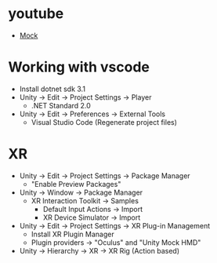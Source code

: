 # youtube
- [Mock](https://www.youtube.com/watch?v=UlqdHrfXppo)
# Working with vscode
- Install dotnet sdk 3.1
- Unity -> Edit -> Project Settings -> Player
    - .NET Standard 2.0
- Unity -> Edit -> Preferences -> External Tools
    - Visual Studio Code (Regenerate project files)

# XR 
- Unity -> Edit -> Project Settings -> Package Manager
    - "Enable Preview Packages"
- Unity -> Window -> Package Manager 
    - XR Interaction Toolkit -> Samples
        - Default Input Actions -> Import 
        - XR Device Simulator -> Import 
- Unity -> Edit -> Project Settings -> XR Plug-in Management 
    - Install XR Plugin Manager
    - Plugin providers -> "Oculus" and "Unity Mock HMD"
- Unity -> Hierarchy -> XR -> XR Rig (Action based)